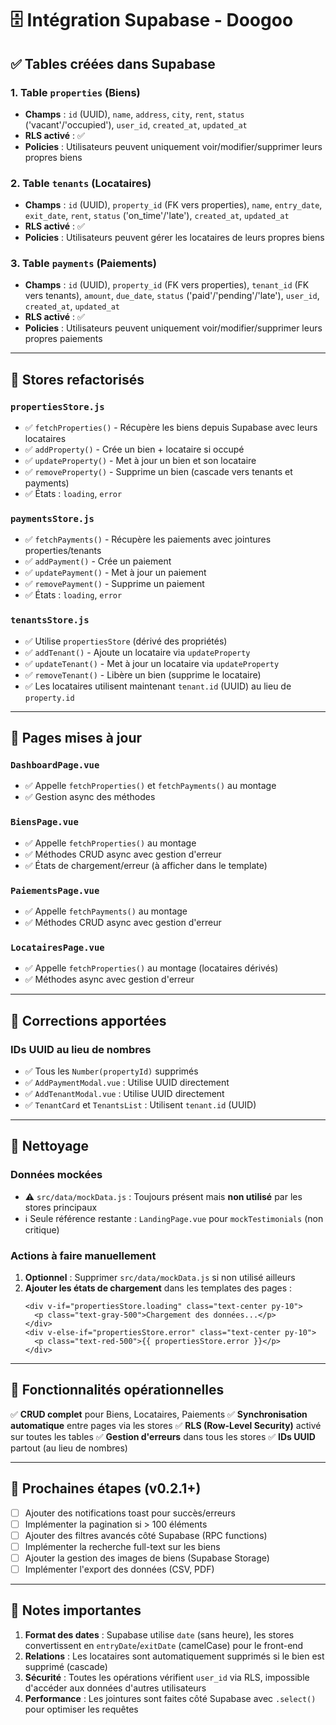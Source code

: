 # 🗄️ Intégration Supabase - Doogoo

## ✅ Tables créées dans Supabase

### 1. Table `properties` (Biens)
- **Champs** : `id` (UUID), `name`, `address`, `city`, `rent`, `status` ('vacant'/'occupied'), `user_id`, `created_at`, `updated_at`
- **RLS activé** : ✅
- **Policies** : Utilisateurs peuvent uniquement voir/modifier/supprimer leurs propres biens

### 2. Table `tenants` (Locataires)
- **Champs** : `id` (UUID), `property_id` (FK vers properties), `name`, `entry_date`, `exit_date`, `rent`, `status` ('on_time'/'late'), `created_at`, `updated_at`
- **RLS activé** : ✅
- **Policies** : Utilisateurs peuvent gérer les locataires de leurs propres biens

### 3. Table `payments` (Paiements)
- **Champs** : `id` (UUID), `property_id` (FK vers properties), `tenant_id` (FK vers tenants), `amount`, `due_date`, `status` ('paid'/'pending'/'late'), `user_id`, `created_at`, `updated_at`
- **RLS activé** : ✅
- **Policies** : Utilisateurs peuvent uniquement voir/modifier/supprimer leurs propres paiements

---

## 🔄 Stores refactorisés

### `propertiesStore.js`
- ✅ `fetchProperties()` - Récupère les biens depuis Supabase avec leurs locataires
- ✅ `addProperty()` - Crée un bien + locataire si occupé
- ✅ `updateProperty()` - Met à jour un bien et son locataire
- ✅ `removeProperty()` - Supprime un bien (cascade vers tenants et payments)
- ✅ États : `loading`, `error`

### `paymentsStore.js`
- ✅ `fetchPayments()` - Récupère les paiements avec jointures properties/tenants
- ✅ `addPayment()` - Crée un paiement
- ✅ `updatePayment()` - Met à jour un paiement
- ✅ `removePayment()` - Supprime un paiement
- ✅ États : `loading`, `error`

### `tenantsStore.js`
- ✅ Utilise `propertiesStore` (dérivé des propriétés)
- ✅ `addTenant()` - Ajoute un locataire via `updateProperty`
- ✅ `updateTenant()` - Met à jour un locataire via `updateProperty`
- ✅ `removeTenant()` - Libère un bien (supprime le locataire)
- ✅ Les locataires utilisent maintenant `tenant.id` (UUID) au lieu de `property.id`

---

## 📄 Pages mises à jour

### `DashboardPage.vue`
- ✅ Appelle `fetchProperties()` et `fetchPayments()` au montage
- ✅ Gestion async des méthodes

### `BiensPage.vue`
- ✅ Appelle `fetchProperties()` au montage
- ✅ Méthodes CRUD async avec gestion d'erreur
- ✅ États de chargement/erreur (à afficher dans le template)

### `PaiementsPage.vue`
- ✅ Appelle `fetchPayments()` au montage
- ✅ Méthodes CRUD async avec gestion d'erreur

### `LocatairesPage.vue`
- ✅ Appelle `fetchProperties()` au montage (locataires dérivés)
- ✅ Méthodes async avec gestion d'erreur

---

## 🔧 Corrections apportées

### IDs UUID au lieu de nombres
- ✅ Tous les `Number(propertyId)` supprimés
- ✅ `AddPaymentModal.vue` : Utilise UUID directement
- ✅ `AddTenantModal.vue` : Utilise UUID directement
- ✅ `TenantCard` et `TenantsList` : Utilisent `tenant.id` (UUID)

---

## 🧹 Nettoyage

### Données mockées
- ⚠️ `src/data/mockData.js` : Toujours présent mais **non utilisé** par les stores principaux
- ℹ️ Seule référence restante : `LandingPage.vue` pour `mockTestimonials` (non critique)

### Actions à faire manuellement
1. **Optionnel** : Supprimer `src/data/mockData.js` si non utilisé ailleurs
2. **Ajouter les états de chargement** dans les templates des pages :
   ```vue
   <div v-if="propertiesStore.loading" class="text-center py-10">
     <p class="text-gray-500">Chargement des données...</p>
   </div>
   <div v-else-if="propertiesStore.error" class="text-center py-10">
     <p class="text-red-500">{{ propertiesStore.error }}</p>
   </div>
   ```

---

## 🎯 Fonctionnalités opérationnelles

✅ **CRUD complet** pour Biens, Locataires, Paiements
✅ **Synchronisation automatique** entre pages via les stores
✅ **RLS (Row-Level Security)** activé sur toutes les tables
✅ **Gestion d'erreurs** dans tous les stores
✅ **IDs UUID** partout (au lieu de nombres)

---

## 🚀 Prochaines étapes (v0.2.1+)

- [ ] Ajouter des notifications toast pour succès/erreurs
- [ ] Implémenter la pagination si > 100 éléments
- [ ] Ajouter des filtres avancés côté Supabase (RPC functions)
- [ ] Implémenter la recherche full-text sur les biens
- [ ] Ajouter la gestion des images de biens (Supabase Storage)
- [ ] Implémenter l'export des données (CSV, PDF)

---

## 📝 Notes importantes

1. **Format des dates** : Supabase utilise `date` (sans heure), les stores convertissent en `entryDate`/`exitDate` (camelCase) pour le front-end
2. **Relations** : Les locataires sont automatiquement supprimés si le bien est supprimé (cascade)
3. **Sécurité** : Toutes les opérations vérifient `user_id` via RLS, impossible d'accéder aux données d'autres utilisateurs
4. **Performance** : Les jointures sont faites côté Supabase avec `.select()` pour optimiser les requêtes

